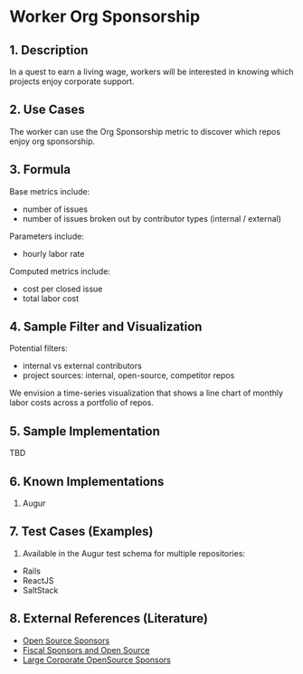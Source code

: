 # Worker Org Sponsorship

## 1. Description

In a quest to earn a living wage, workers will be interested in knowing which
projects enjoy corporate support.

## 2. Use Cases

The worker can use the Org Sponsorship metric to discover which repos enjoy org
sponsorship.

## 3. Formula

Base metrics include:
- number of issues
- number of issues broken out by contributor types (internal / external)

Parameters include:
- hourly labor rate

Computed metrics include:
- cost per closed issue
- total labor cost


## 4. Sample Filter and Visualization

Potential filters:
- internal vs external contributors
- project sources: internal, open-source, competitor repos

We envision a time-series visualization that shows a line chart of monthly
labor costs across a portfolio of repos.

## 5. Sample Implementation

TBD

## 6. Known Implementations

1. Augur

## 7. Test Cases (Examples)

1. Available in the Augur test schema for multiple repositories:

- Rails
- ReactJS
- SaltStack 

## 8. External References (Literature)

- [Open Source Sponsors][l1]
- [Fiscal Sponsors and Open Source][l2]
- [Large Corporate OpenSource Sponsors][l3]

[l1]: https://opensource.org/sponsors

[l2]: https://opensource.com/article/19/1/fiscal-sponsors-open-source

[l3]: https://www.networkworld.com/article/2867020/big-names-like-google-dominate-open-source-funding.html

